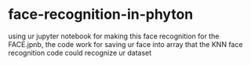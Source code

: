 # face-recognition-in-phyton
using ur jupyter notebook for making this face recognition
for the FACE.jpnb, the code work for saving ur face into array that the KNN face recognition code could recognize ur dataset
